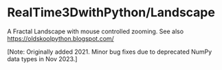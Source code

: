 # RealTime3DwithPython/Landscape

A Fractal Landscape with mouse controlled zooming. See also https://oldskoolpython.blogspot.com/

[Note: Originally added 2021. Minor bug fixes due to deprecated NumPy data types in Nov 2023.]
